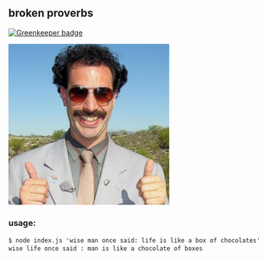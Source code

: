 ## broken proverbs

[![Greenkeeper badge](https://badges.greenkeeper.io/rickycodes/broken-proverbs.svg)](https://greenkeeper.io/)

<img width='320' height='320' src='borat.png' />

### usage:

```
$ node index.js 'wise man once said: life is like a box of chocolates'
wise life once said : man is like a chocolate of boxes
```
